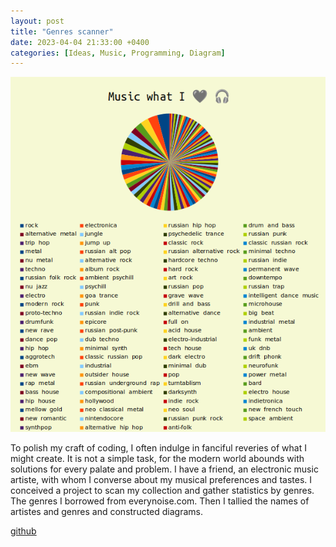 ```yaml
---
layout: post
title: "Genres scanner"
date: 2023-04-04 21:33:00 +0400
categories: [Ideas, Music, Programming, Diagram]
---
```


![diagram](/static/images/genre_image_crop.png)

To polish my craft of coding, I often indulge in fanciful reveries of what I might create. It is not a simple task, for the modern world abounds with solutions for every palate and problem. I have a friend, an electronic music artiste, with whom I converse about my musical preferences and tastes. I conceived a project to scan my collection and gather statistics by genres. The genres I borrowed from everynoise.com. Then I tallied the names of artistes and genres and constructed diagrams.

[github](https://github.com/ta0ma0/genre_scan)

